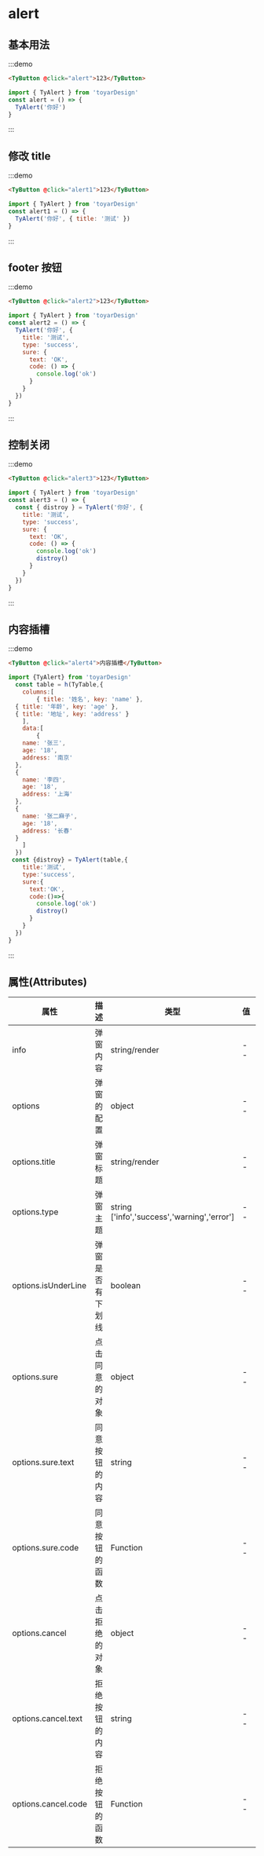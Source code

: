 # alert

## 基本用法

:::demo

```html
<TyButton @click="alert">123</TyButton>
```

```js
import { TyAlert } from 'toyarDesign'
const alert = () => {
  TyAlert('你好')
}
```

:::

## 修改 title

:::demo

```html
<TyButton @click="alert1">123</TyButton>
```

```js
import { TyAlert } from 'toyarDesign'
const alert1 = () => {
  TyAlert('你好', { title: '测试' })
}
```

:::

## footer 按钮

:::demo

```html
<TyButton @click="alert2">123</TyButton>
```

```js
import { TyAlert } from 'toyarDesign'
const alert2 = () => {
  TyAlert('你好', {
    title: '测试',
    type: 'success',
    sure: {
      text: 'OK',
      code: () => {
        console.log('ok')
      }
    }
  })
}
```

:::

## 控制关闭

:::demo

```html
<TyButton @click="alert3">123</TyButton>
```

```js
import { TyAlert } from 'toyarDesign'
const alert3 = () => {
  const { distroy } = TyAlert('你好', {
    title: '测试',
    type: 'success',
    sure: {
      text: 'OK',
      code: () => {
        console.log('ok')
        distroy()
      }
    }
  })
}
```

:::

## 内容插槽

:::demo

```html
<TyButton @click="alert4">内容插槽</TyButton>
```

```js
import {TyAlert} from 'toyarDesign'
  const table = h(TyTable,{
    columns:[
        { title: '姓名', key: 'name' },
  { title: '年龄', key: 'age' },
  { title: '地址', key: 'address' }
    ],
    data:[
        {
    name: '张三',
    age: '18',
    address: '南京'
  },
  {
    name: '李四',
    age: '18',
    address: '上海'
  },
  {
    name: '张二麻子',
    age: '18',
    address: '长春'
  }
    ]
  })
 const {distroy} = TyAlert(table,{
    title:'测试',
    type:'success',
    sure:{
      text:'OK',
      code:()=>{
        console.log('ok')
        distroy()
      }
    }
  })
}
```

:::

## 属性(Attributes)

<div class="listTb">

| 属性 | 描述           | 类型   | 值  | 默认                       |
| ---- | -------------- | ------ | --- | -------------------------- |
| info | 弹窗内容   | string/render | --  | --                        |
| options | 弹窗的配置 | object | --  | '{  title: '提示',type: 'info',isUnderLine: false}' |
| options.title | 弹窗标题   | string/render | --  | --                        |
| options.type | 弹窗主题   | string ['info','success','warning','error'] | --  | info                   |
| options.isUnderLine | 弹窗是否有下划线   | boolean | --  | false                   |
| options.sure | 点击同意的对象   | object | --  | --                   |
| options.sure.text | 同意按钮的内容   | string | --  | 确定                   |
| options.sure.code | 同意按钮的函数   | Function | --  |                    |
| options.cancel | 点击拒绝的对象   | object | --  | --                   |
| options.cancel.text | 拒绝按钮的内容   | string | --  | 取消                   |
| options.cancel.code | 拒绝按钮的函数   | Function | --  |                    |


</div>

<script setup>
import {h} from 'vue'

let TyAlert =()=>{}
let TyTable =()=>{}

if(document){
   import('../../../../src/package/index.ts').then(res=>{
     TyAlert =res.TyAlert
     TyTable =res.TyTable
   })
}
const alert =()=>{
  TyAlert('你好')
}
const alert1 =()=>{
  TyAlert('你好',{title:'测试',type:'error'})
}

const alert2 =()=>{
  TyAlert('你好',{
    title:'测试',
    type:'success',
    sure:{
      text:'OK',
      code:()=>{
        console.log('ok')
      }
    }
  })
}

const alert3 =()=>{
 const {distroy} = TyAlert('你好',{
    title:'测试',
    type:'success',
    sure:{
      text:'OK',
      code:()=>{
        console.log('ok')
        distroy()
      }
    }
  })
}

const alert4 =()=>{
  const table = h(TyTable,{
    columns:[
        { title: '姓名', key: 'name' },
  { title: '年龄', key: 'age' },
  { title: '地址', key: 'address' }
    ],
    data:[
        {
    name: '张三',
    age: '18',
    address: '南京'
  },
  {
    name: '李四',
    age: '18',
    address: '上海'
  },
  {
    name: '张二麻子',
    age: '18',
    address: '长春'
  }
    ]
  })
 const {distroy} = TyAlert(table,{
    title:'测试',
    type:'success',
    sure:{
      text:'OK',
      code:()=>{
        console.log('ok')
        distroy()
      }
    }
  })
}
  </script>

